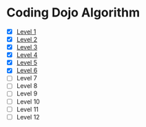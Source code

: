 # Coding Dojo Algorithm

- [x] [Level 1](level-1.md)
- [x] [Level 2](level-2.md)
- [x] [Level 3](level-3.md)
- [x] [Level 4](level-4.md)
- [x] [Level 5](level-5.md)
- [x] [Level 6](level-6.md)
- [ ] Level 7
- [ ] Level 8
- [ ] Level 9
- [ ] Level 10
- [ ] Level 11
- [ ] Level 12

